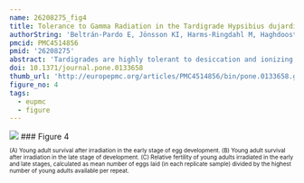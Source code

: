 ```yaml
---
name: 26208275_fig4
title: Tolerance to Gamma Radiation in the Tardigrade Hypsibius dujardini from Embryo to Adult Correlate Inversely with Cellular Proliferation.
authorString: 'Beltrán-Pardo E, Jönsson KI, Harms-Ringdahl M, Haghdoost S, Wojcik A.'
pmcid: PMC4514856
pmid: '26208275'
abstract: 'Tardigrades are highly tolerant to desiccation and ionizing radiation but the mechanisms of this tolerance are not well understood. In this paper, we report studies on dose responses of adults and eggs of the tardigrade Hypsibius dujardini exposed to gamma radiation. In adults the LD50/48h for survival was estimated at ~ 4200 Gy, and doses higher than 100 Gy reduced both fertility and hatchability of laid eggs drastically. We also evaluated the effect of radiation (doses 50 Gy, 200 Gy, 500 Gy) on eggs in the early and late embryonic stage of development, and observed a reduced hatchability in the early stage, while no effect was found in the late stage of development. Survival of juveniles from irradiated eggs was highly affected by a 500 Gy dose, both in the early and the late stage. Juveniles hatched from eggs irradiated at 50 Gy and 200 Gy developed into adults and produced offspring, but their fertility was reduced compared to the controls. Finally we measured the effect of low temperature during irradiation at 4000 Gy and 4500 Gy on survival in adult tardigrades, and observed a slight delay in the expressed mortality when tardigrades were irradiated on ice. Since H. dujardini is a freshwater tardigrade with lower tolerance to desiccation compared to limno-terrestrial tardigrades, the high radiation tolerance in adults, similar to limno-terrestrial tardigrades, is unexpected and seems to challenge the idea that desiccation and radiation tolerance rely on the same molecular mechanisms. We suggest that the higher radiation tolerance in adults and late stage embryos of H. dujardini (and in other studied tardigrades) compared to early stage embryos may partly be due to limited mitotic activity, since tardigrades have a low degree of somatic cell division (eutely), and dividing cells are known to be more sensitive to radiation.'
doi: 10.1371/journal.pone.0133658
thumb_url: 'http://europepmc.org/articles/PMC4514856/bin/pone.0133658.g004.gif'
figure_no: 4
tags:
  - eupmc
  - figure
---
```

<img src='http://europepmc.org/articles/PMC4514856/bin/pone.0133658.g004.jpg' style='max-height: 300px'>
### Figure 4
<p style='font-size: 10px;'><title>Survival of *H*. *dujardini* juveniles hatched from eggs irradiated during early or late stage of embryonic development, and their relative fertility.</title> (A) Young adult survival after irradiation in the early stage of egg development. (B) Young adult survival after irradiation in the late stage of development. (C) Relative fertility of young adults irradiated in the early and late stages, calculated as mean number of eggs laid (in each replicate sample) divided by the highest number of young adults available per repeat.</p>